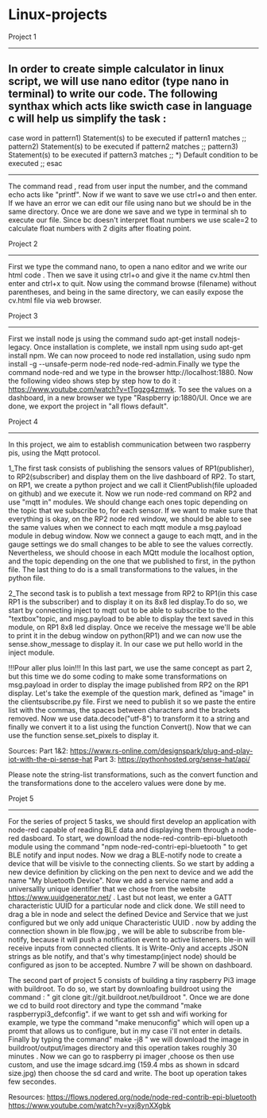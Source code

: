 # Linux-projects
Project 1
________________________________________


In order to create simple calculator in linux script, we will use nano editor (type nano in terminal) to write our code. The following synthax which acts like swicth case in language c
will help us simplify the task :
----------------------------
case word in
   pattern1)
      Statement(s) to be executed if pattern1 matches
      ;;
   pattern2)
      Statement(s) to be executed if pattern2 matches
      ;;
   pattern3)
      Statement(s) to be executed if pattern3 matches
      ;;
   *)
     Default condition to be executed
     ;;
esac

--------------------------
The command read , read from user input the number, and the command echo acts like "printf". Now if we want to save we use ctrl+o
and then enter. If we have an error we can edit our file using nano <filename> but we should be in the same directory. Once we are done
we save and we type in terminal sh <filename> to execute our file. Since bc doesn't interpret float numbers we use scale=2 to calculate
float numbers with 2 digits after floating point. 

Project 2
________________________________________

   
   
First we type the command nano, to open a nano editor and we write our html code . Then we save it using ctrl+o and give it the name cv.html then enter and ctrl+x to quit. 
Now using the command browse (filename) without parentheses, and being in the same directory, we can easily expose the cv.html file via web browser. 



Project 3
________________________________________

First we install node js using the command sudo apt-get install nodejs-legacy. Once installation is complete, we install npm using sudo apt-get install npm. We can now proceed to node red installation, using sudo npm install -g --unsafe-perm node-red node-red-admin.Finally we type the command node-red and we type in the browser http://localhost:1880. Now the following video shows step by step how to do it : https://www.youtube.com/watch?v=tTqgzg4zmwk. To see the values on a dashboard, in a new browser we type "Raspberry ip:1880/UI. Once we are done, we export the project in "all flows default".


   
Project 4
________________________________________


In this project, we aim to establish communication between two raspberry pis, using the Mqtt protocol. 

1_The first task consists of publishing the sensors values of RP1(publisher), to RP2(subscriber) and display them on the
live dashboard of RP2. To start, on RP1, we create a python project and we call it ClientPublish(file uploaded on github)
and we execute it. Now we run node-red command on RP2 and use "mqtt in" modules. We should change each ones topic depending on the topic
that we subscribe to, for each sensor. If we want to make sure that everything is okay, on the RP2 node red window,
we should be able to see the same values when we connect to each mqtt module a msg.payload module in debug window.
Now we connect a gauge to each mqtt, and in the gauge settings we do small changes to be able to see the values correctly.
Nevertheless, we should choose in each MQtt module the localhost option, and the topic depending on the one that we published
to first, in the python file. The last thing to do is a small transformations to the values, in the python file. 


2_The second task is to publish a text message from RP2 to RP1(in this case RP1 is the subscriber) and to display it on 
its 8x8 led display.To do so, we start by connecting inject to mqtt out to be able to subscribe to the "textbox"topic, 
and msg.payload to be able to display the text saved in this module, on RP1 8x8 led display. Once we receive the message we'll be able to print it in the debug window on python(RP1) and we can now use the sense.show_message to display it. In our case we put hello world in the inject module.


!!!Pour aller plus loin!!!
In this last part, we use the same concept as part 2, but this time we do some coding to make some transformations on msg.payload in order to display the image published from RP2 on the RP1 display. Let's take the exemple of the question mark, defined as "image" in the clientsubscribe.py file. First we need to publish it so we paste the entire list with the commas, the spaces between characters and the brackets removed. Now we use data.decode("utf-8")  to transform it to a string and finally we convert it to a list using the function Convert(). Now that we can use the function sense.set_pixels to display it. 

Sources:
Part 1&2: https://www.rs-online.com/designspark/plug-and-play-iot-with-the-pi-sense-hat
Part 3: https://pythonhosted.org/sense-hat/api/

Please note the string-list transformations, such as the convert function and the transformations done to the accelero values were done by me.

Projet 5
______________________
   

For the series of project 5 tasks, we should first develop an application with node-red capable of reading BLE data and displaying them through a node-red dasboard. To start, we download the node-red-contrib-epi-bluetooth module using the command "npm node-red-contri-epi-bluetooth " to get BLE notify and input nodes. Now we drag a BLE-notify node to create a device that will be visivle to the connecting clients. So we start by adding a new device definition by clicking on the pen next to device and we add the name "My bluetooth Device". Now we add a service name and add a universallly unique identifier that we chose from the website https://www.uuidgenerator.net/ . Last but not least, we enter a GATT characteristic UUID for a particular node and click done. We still need to drag a ble in node and select the defined Device and Service that we just configured but we only add unique Characteristic UUID . now by adding the connection shown in ble flow.jpg , we will be able to subscribe from ble-notify, because it will push a notification event to active listeners. ble-in will receive inputs from connected clients. It is Write-Only and accepts JSON strings as ble notify, and that's why timestamp(inject node) should be configured as json to be accepted. Numbre 7 will be shown on dashboard.

The second part of project 5 consists of building a tiny raspberry Pi3 image with buildroot. To do so, we start by downloafing buildroot using the command : " git clone git://git.buildroot.net/buildroot  ". Once we are done we cd to build root directory and type the command "make raspberrypi3_defconfig". if we want to get ssh and wifi working for example, we type the command "make menuconfig" which will open up a promt that allows us to configure, but in my case i'll not enter in details. Finally by typing the command" make -j8 " we will download the image in buildroot/output/images directory and this operation takes roughly 30 minutes . Now we can go to raspberry pi imager ,choose os then use custom, and use the image sdcard.img (159.4 mbs as shown in sdcard size.jpg) then choose the sd card and write. The boot up operation takes few secondes.

Resources:
https://flows.nodered.org/node/node-red-contrib-epi-bluetooth
https://www.youtube.com/watch?v=yxj8ynXXgbk
